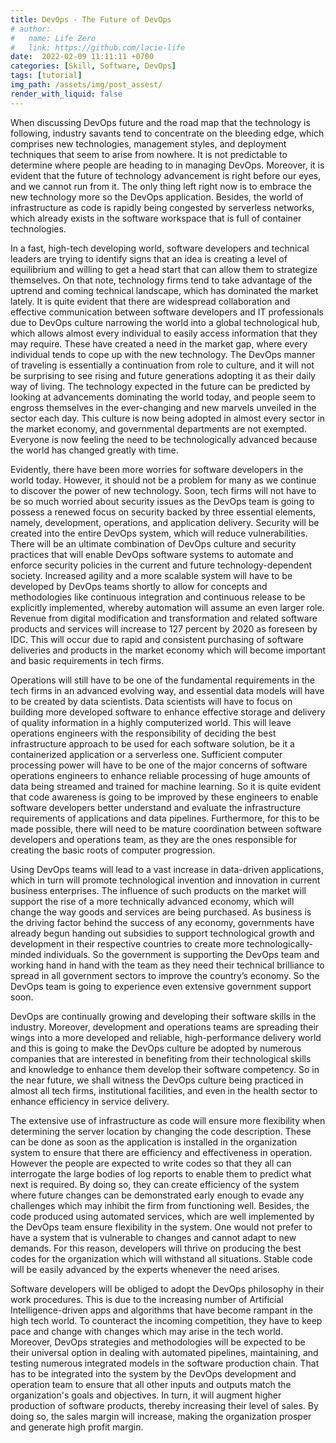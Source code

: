 ```yaml
---
title: DevOps - The Future of DevOps
# author:
#   name: Life Zero
#   link: https://github.com/lacie-life
date:  2022-02-09 11:11:11 +0700
categories: [Skill, Software, DevOps]
tags: [tutorial]
img_path: /assets/img/post_assest/
render_with_liquid: false
---
```


When discussing DevOps future and the road map that the technology is following, industry savants tend to concentrate on the bleeding edge, which comprises new technologies, management styles, and deployment techniques that seem to arise from nowhere. It is not predictable to determine where people are heading to in managing DevOps. Moreover, it is evident that the future of technology advancement is right before our eyes, and we cannot run from it. The only thing left right now is to embrace the new technology more so the DevOps application. Besides, the world of infrastructure as code is rapidly being congested by serverless networks, which already exists in the software workspace that is full of container technologies.

In a fast, high-tech developing world, software developers and technical leaders are trying to identify signs that an idea is creating a level of equilibrium and willing to get a head start that can allow them to strategize themselves. On that note, technology firms tend to take advantage of the uptrend and coming technical landscape, which has dominated the market lately. It is quite evident that there are widespread collaboration and effective communication between software developers and IT professionals due to DevOps culture narrowing the world into a global technological hub, which allows almost every individual to easily access information that they may require. These have created a need in the market gap, where every individual tends to cope up with the new technology. The DevOps manner of traveling is essentially a continuation from role to culture, and it will not be surprising to see rising and future generations adopting it as their daily way of living. The technology expected in the future can be predicted by looking at advancements dominating the world today, and people seem to engross themselves in the ever-changing and new marvels unveiled in the sector each day. This culture is now being adopted in almost every sector in the market economy, and governmental departments are not exempted. Everyone is now feeling the need to be technologically advanced because the world has changed greatly with time.

Evidently, there have been more worries for software developers in the world today. However, it should not be a problem for many as we continue to discover the power of new technology. Soon, tech firms will not have to be so much worried about security issues as the DevOps team is going to possess a renewed focus on security backed by three essential elements, namely, development, operations, and application delivery. Security will be created into the entire DevOps system, which will reduce vulnerabilities. There will be an ultimate combination of DevOps culture and security practices that will enable DevOps software systems to automate and enforce security policies in the current and future technology-dependent society. Increased agility and a more scalable system will have to be developed by DevOps teams shortly to allow for concepts and methodologies like continuous integration and continuous release to be explicitly implemented, whereby automation will assume an even larger role. Revenue from digital modification and transformation and related software products and services will increase to 127 percent by 2020 as foreseen by IDC. This will occur due to rapid and consistent purchasing of software deliveries and products in the market economy which will become important and basic requirements in tech firms.

Operations will still have to be one of the fundamental requirements in the tech firms in an advanced evolving way, and essential data models will have to be created by data scientists. Data scientists will have to focus on building more developed software to enhance effective storage and delivery of quality information in a highly computerized world. This will leave operations engineers with the responsibility of deciding the best infrastructure approach to be used for each software solution, be it a containerized application or a serverless one. Sufficient computer processing power will have to be one of the major concerns of software operations engineers to enhance reliable processing of huge amounts of data being streamed and trained for machine learning. So it is quite evident that code awareness is going to be improved by these engineers to enable software developers better understand and evaluate the infrastructure requirements of applications and data pipelines. Furthermore, for this to be made possible, there will need to be mature coordination between software developers and operations team, as they are the ones responsible for creating the basic roots of computer progression.

Using DevOps teams will lead to a vast increase in data-driven applications, which in turn will promote technological invention and innovation in current business enterprises. The influence of such products on the market will support the rise of a more technically advanced economy, which will change the way goods and services are being purchased. As business is the driving factor behind the success of any economy, governments have already begun handing out subsidies to support technological growth and development in their respective countries to create more technologically-minded individuals. So the government is supporting the DevOps team and working hand in hand with the team as they need their technical brilliance to spread in all government sectors to improve the country’s economy. So the DevOps team is going to experience even extensive government support soon.

DevOps are continually growing and developing their software skills in the industry. Moreover, development and operations teams are spreading their wings into a more developed and reliable, high-performance delivery world and this is going to make the DevOps culture be adopted by numerous companies that are interested in benefiting from their technological skills and knowledge to enhance them develop their software competency. So in the near future, we shall witness the DevOps culture being practiced in almost all tech firms, institutional facilities, and even in the health sector to enhance efficiency in service delivery.

The extensive use of infrastructure as code will ensure more flexibility when determining the server location by changing the code description. These can be done as soon as the application is installed in the organization system to ensure that there are efficiency and effectiveness in operation. However the people are expected to write codes so that they all can interrogate the large bodies of log reports to enable them to predict what next is required. By doing so, they can create efficiency of the system where future changes can be demonstrated early enough to evade any challenges which may inhibit the firm from functioning well. Besides, the code produced using automated services, which are well implemented by the DevOps team ensure flexibility in the system. One would not prefer to have a system that is vulnerable to changes and cannot adapt to new demands. For this reason, developers will thrive on producing the best codes for the organization which will withstand all situations. Stable code will be easily advanced by the experts whenever the need arises.

Software developers will be obliged to adopt the DevOps philosophy in their work procedures. This is due to the increasing number of Artificial Intelligence-driven apps and algorithms that have become rampant in the high tech world. To counteract the incoming competition, they have to keep pace and change with changes which may arise in the tech world. Moreover, DevOps strategies and methodologies will be expected to be their universal option in dealing with automated pipelines, maintaining, and testing numerous integrated models in the software production chain. That has to be integrated into the system by the DevOps development and operation team to ensure that all other inputs and outputs match the organization's goals and objectives. In turn, it will augment higher production of software products, thereby increasing their level of sales. By doing so, the sales margin will increase, making the organization prosper and generate high profit margin.












